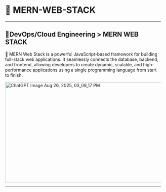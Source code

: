 # 🍃 MERN-WEB-STACK
---
## 🎯**DevOps/Cloud Engineering > MERN WEB STACK**
📌 MERN Web Stack is a powerful JavaScript-based framework for building full-stack web applications. It seamlessly connects the database, backend, and frontend, allowing developers to create dynamic, scalable, and high-performance applications using a single programming language from start to finish.

<img width="836" height="324" alt="ChatGPT Image Aug 26, 2025, 03_09_17 PM" src="https://github.com/user-attachments/assets/513cffce-b1e7-44ff-963d-e451f7817d2c" />


---

